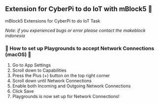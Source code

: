 ## Extension for CyberPi to do IoT with mBlock5 🚀
mBlock5 Extensions for CyberPi to do IoT Task

_Note: if you experienced bugs or error please contact the makeblock indonesia_

### 🍎 How to set up Playgrounds to accept Network Connections (macOS) 🍎
1. Go to App Settings
2. Scroll down to Capabilities
3. Press the Plus (+) button on the top right corner
4. Scroll down until Network Connections
5. Enable both Incoming and Outgoing Network Connections
6. Click Save
7. Playgrounds is now set up for Network Connections!
